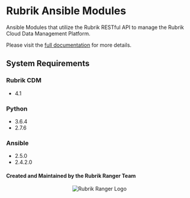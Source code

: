# Rubrik Ansible Modules
Ansible Modules that utilize the Rubrik RESTful API to manage the Rubrik Cloud Data Management Platform.

Please visit the [full documentation](https://rubrik.gitbook.io/rubrik-ansible/) for more details.


## System Requirements

### Rubrik CDM

* 4.1

### Python

* 3.6.4
* 2.7.6

### Ansible

* 2.5.0
* 2.4.2.0


#### Created and Maintained by the Rubrik Ranger Team

<p></p>
<p align="center">
  <img src="https://user-images.githubusercontent.com/8610203/37415009-6f9cf416-2778-11e8-8b56-052a8e41c3c8.png" alt="Rubrik Ranger Logo"/>
</p>

